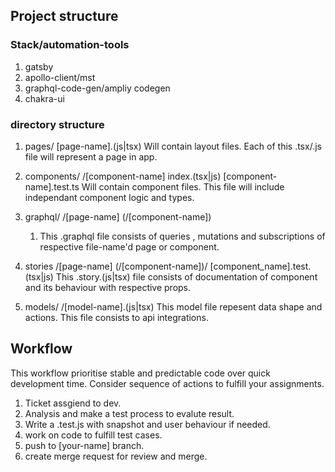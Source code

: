 ## Project structure

### Stack/automation-tools

1. gatsby
2. apollo-client/mst
3. graphql-code-gen/ampliy codegen
4. chakra-ui

### directory structure

1. pages/
   [page-name].(js|tsx)
   Will contain layout files. Each of this .tsx/.js file will represent a page in app.

2. components/
   /[component-name]
   index.(tsx|js)
   [component-name].test.ts
   Will contain component files. This file will include independant component logic and types.

3. graphql/
   /[page-name] (/[component-name])

   1. This .graphql file consists of queries , mutations and subscriptions of respective file-name'd page or component.

4. stories
   /[page-name] (/[component-name])/ [component_name].test.(tsx|js)
   This .story.(js|tsx) file consists of documentation of component and its behaviour with respective props.

5. models/
   /[model-name].(js|tsx)
   This model file repesent data shape and actions. This file consists to api integrations.

## Workflow

This workflow prioritise stable and predictable code over quick development time. Consider sequence of actions to fulfill your assignments.

1. Ticket assgiend to dev.
2. Analysis and make a test process to evalute result.
3. Write a .test.js with snapshot and user behaviour if needed.
4. work on code to fulfill test cases.
5. push to [your-name] branch.
6. create merge request for review and merge.
